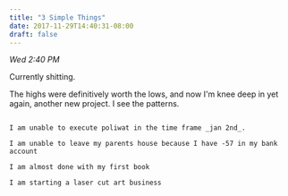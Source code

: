 ```yaml
---
title: "3 Simple Things"
date: 2017-11-29T14:40:31-08:00
draft: false
---
```



*Wed 2:40 PM*

Currently shitting.

The highs were definitively worth the lows, and now I'm knee deep in yet again, another new project. I see the patterns.


```

I am unable to execute poliwat in the time frame _jan 2nd_.

I am unable to leave my parents house because I have -57 in my bank account

I am almost done with my first book

I am starting a laser cut art business

```

